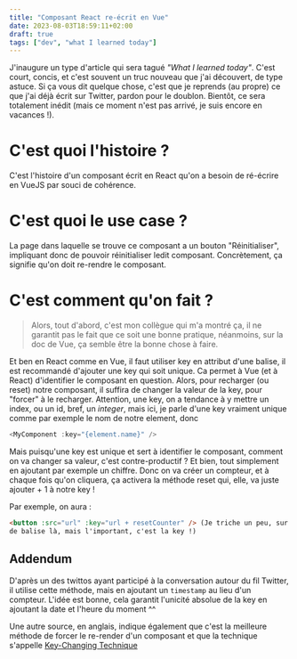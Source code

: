 ```yaml
---
title: "Composant React re-écrit en Vue"
date: 2023-08-03T18:59:11+02:00
draft: true
tags: ["dev", "what I learned today"]
---
```


J'inaugure un type d'article qui sera tagué _"What I learned today"_. C'est court, concis, et c'est souvent un truc nouveau que j'ai découvert, de type astuce.
Si ça vous dit quelque chose, c'est que je reprends (au propre) ce que j'ai déjà écrit sur Twitter, pardon pour le doublon. Bientôt, ce sera totalement inédit (mais ce moment n'est pas arrivé, je suis encore en vacances !).

# C'est quoi l'histoire ?

C'est l'histoire d'un composant écrit en React qu'on a besoin de ré-écrire en VueJS par souci de cohérence.

# C'est quoi le use case ?

La page dans laquelle se trouve ce composant a un bouton "Réinitialiser", impliquant donc de pouvoir réinitialiser ledit composant.
Concrètement, ça signifie qu'on doit re-rendre le composant.

# C'est comment qu'on fait ?

> Alors, tout d'abord, c'est mon collègue qui m'a montré ça, il ne garantit pas le fait que ce soit une bonne pratique, néanmoins, sur la doc de Vue, ça semble être la bonne chose à faire.

Et ben en React comme en Vue, il faut utiliser key en attribut d'une balise, il est recommandé d'ajouter une key qui soit unique. Ca permet à Vue (et à React) d'identifier le composant en question. Alors, pour recharger (ou reset) notre composant, il suffira de changer la valeur de la key, pour "forcer" à le recharger. Attention, une key, on a tendance à y mettre un index, ou un id, bref, un _integer_, mais ici, je parle d'une key vraiment unique comme par exemple le nom de notre element, donc

```javascript
<MyComponent :key="{element.name}" />
```

Mais puisqu'une key est unique et sert à identifier le composant, comment on va changer sa valeur, c'est contre-productif ? Et bien, tout simplement en ajoutant par exemple un chiffre. Donc on va créer un compteur, et à chaque fois qu'on cliquera, ça activera la méthode reset qui, elle, va juste ajouter + 1 à notre key !

Par exemple, on aura :

```html
<button :src="url" :key="url + resetCounter" /> (Je triche un peu, sur le type
de balise là, mais l'important, c'est la key !)
```

## Addendum

D'après un des twittos ayant participé à la conversation autour du fil Twitter, il utilise cette méthode, mais en ajoutant un `timestamp` au lieu d'un compteur. L'idée est bonne, cela garantit l'unicité absolue de la key en ajoutant la date et l'heure du moment ^^

Une autre source, en anglais, indique également que c'est la meilleure méthode de forcer le re-render d'un composant et que la technique s'appelle [Key-Changing Technique](https://michaelnthiessen.com/force-re-render)
